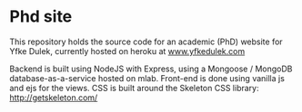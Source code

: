 # Phd site

This repository holds the source code for an academic (PhD) website for Yfke Dulek, 
currently hosted on heroku at www.yfkedulek.com

Backend is built using NodeJS with Express, using a Mongoose / MongoDB database-as-a-service hosted on mlab.
Front-end is done using vanilla js and ejs for the views. CSS is built around the Skeleton CSS library: http://getskeleton.com/